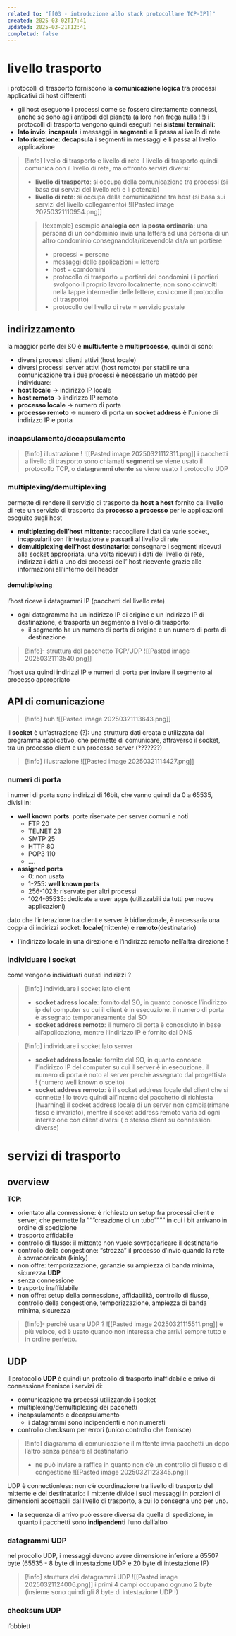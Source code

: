 ```yaml
---
related to: "[[03 - introduzione allo stack protocollare TCP-IP]]"
created: 2025-03-02T17:41
updated: 2025-03-21T12:41
completed: false
---
```

# livello trasporto
i protocolli di trasporto forniscono la **comunicazione logica** tra processi applicativi di host differenti
- gli host eseguono i processi come se fossero direttamente connessi, anche se sono agli antipodi del pianeta (a loro non frega nulla !!!)
i protocolli di trasporto vengono quindi eseguiti nei **sistemi terminali**:
- **lato invio**: **incapsula** i messaggi in **segmenti** e li passa al ivello di rete
- **lato ricezione**: **decapsula** i segmenti in messaggi e li passa al livello applicazione
>[!info] livello di trasporto e livello di rete
il livello di trasporto quindi comunica con il livello di rete, ma offronto servizi diversi:
>- **livello di trasporto**: si occupa della comunicazione tra processi (si basa sui servizi del livello reti e li potenzia)
>- **livello di rete**: si occupa della comunicazione tra host (si basa sui servizi del livello collegamento)
![[Pasted image 20250321110954.png]]
>>[!example] esempio
>>**analogia con la posta ordinaria**:
>>una persona di un condominio invia una lettera ad una persona di un altro condominio consegnandola/ricevendola da/a un portiere
>>- processi = persone
>>- messaggi delle applicazioni = lettere
>>- host = comdomini
>>- protocollo di trasporto = portieri dei condomini ( i portieri svolgono il proprio lavoro localmente, non sono coinvolti nella tappe intermedie delle lettere, così come il protocollo di trasporto)
>>- protocollo del livello di rete = servizio postale
## indirizzamento
la maggior parte dei SO è **multiutente** e **multiprocesso**, quindi ci sono:
- diversi processi clienti attivi (host locale)
- diversi processi server attivi (host remoto)
per stabilire una comunicazione tra i due processi è necessario un metodo per individuare:
- **host locale** → indirizzo IP locale
- **host remoto** → indirizzo IP remoto
- **processo locale** → numero di porta
- **processo remoto** → numero di porta
un **socket address** è l’unione di indirizzo IP e porta
### incapsulamento/decapsulamento
>[!info] illustrazione !
![[Pasted image 20250321112311.png]]
>i pacchetti a livello di trasporto sono chiamati **segmenti** se viene usato il protocollo TCP, o **datagrammi utente** se viene usato il protocollo UDP
### multiplexing/demultiplexing
permette di rendere il servizio di trasporto da **host a host** fornito dal livello di rete un servizio di trasporto da **processo a processo** per le applicazioni eseguite sugli host
- **multiplexing dell’host mittente**: raccogliere i dati da varie socket, incapsularli con l’intestazione e passarli al livello di rete
- **demultiplexing dell’host destinatario**: consegnare i segmenti ricevuti alla socket appropriata. una volta ricevuti i dati del livello di rete, indirizza i dati a uno dei processi dell’'host ricevente grazie alle informazioni all’interno dell’header
#### demultiplexing
l’host riceve i datagrammi IP (pacchetti del livello rete)
- ogni datagramma ha un indirizzo IP di origine e un indirizzo IP di destinazione, e trasporta un segmento a livello di trasporto:
	- il segmento ha un numero di porta di origine e un numero di porta di destinazione
>[!info]- struttura del pacchetto TCP/UDP
![[Pasted image 20250321113540.png]]

l’host usa quindi indirizzi IP e numeri di porta per inviare il segmento al processo appropriato
## API di comunicazione
>[!info] huh
![[Pasted image 20250321113643.png]]

il **socket** è un’astrazione (?): una struttura dati creata e utilizzata dal programma applicativo, che permette di comunicare, attraverso il socket,  tra un processo client e un processo server (???????)
>[!info] illustrazione
![[Pasted image 20250321114427.png]]
### numeri di porta
i numeri di porta sono indirizzi di 16bit, che vanno quindi da 0 a 65535, divisi in:
- **well known ports**: porte riservate per server comuni e noti
	- FTP 20
	- TELNET 23
	- SMTP 25
	- HTTP 80
	- POP3 110
	- ….
- **assigned ports**
	- 0: non usata
	- 1-255: **well known ports**
	- 256-1023: riservate per altri processi
	- 1024-65535: dedicate a user apps (utilizzabili da tutti per nuove applicazioni)

dato che l’interazione tra client e server è bidirezionale, è necessaria una coppia di indirizzi socket: **locale**(mittente) e **remoto**(destinatario)
- l’indirizzo locale in una direzione è l’indirizzo remoto nell’altra direzione !
### individuare i socket
come vengono individuati questi indirizzi ?
>[!info] individuare i socket lato client
>- **socket adress locale**: fornito dal SO, in quanto conosce l’indirizzo ip del computer su cui il client è in esecuzione. il numero di porta è assegnato temporaneamente dal SO 
>- **socket address remoto**: il numero di porta è conosciuto in base all’applicazione, mentre l’indirizzo IP è fornito dal DNS 

>[!info] individuare i socket lato server
>- **socket address locale**: fornito dal SO, in quanto conosce l’indirizzo IP del computer su cui il server è in esecuzione. il numero di porta è noto al server perchè assegnato dal progettista ! (numero well known o scelto)
>- **socket address remoto**: è il socket address locale del client che si connette ! lo trova quindi all’interno del pacchetto di richiesta
>[!warning] il socket address locale di un server non cambia(rimane fisso e invariato), mentre il socket address remoto varia ad ogni interazione con client diversi ( o stesso client su connessioni diverse)
# servizi di trasporto
## overview
**TCP**:
- orientato alla connessione: è richiesto un setup fra processi client e server, che permette la “““creazione di un tubo”””” in cui i bit arrivano in ordine di spedizione
- trasporto affidabile
- controllo di flusso: il mittente non vuole sovraccaricare il destinatario
- controllo della congestione: “strozza” il processo d’invio quando la rete è sovraccaricata (kinky)
- non offre: temporizzazione, garanzie su ampiezza di banda minima, sicurezza
**UDP**
- senza connessione
- trasporto inaffidabile
- non offre: setup della connessione, affidabilità, controllo di flusso, controllo della congestione, temporizzazione, ampiezza di banda minima, sicurezza

>[!info]- perchè usare UDP ? 
![[Pasted image 20250321115511.png]]
è più veloce, ed è usato quando non interessa che arrivi sempre tutto e in ordine perfetto. 
## UDP
il protocollo **UDP** è quindi un protcollo di trasporto inaffidabile e privo di connessione
fornisce i servizi di:
- comunicazione tra processi utilizzando i socket
- multiplexing/demultiplexing dei pacchetti
- incapsulamento e decapsulamento 
	- i datagrammi sono indipendenti e non numerati
- controllo checksum per errori (unico controllo che fornisce)
>[!info] diagramma di comunicazione
il mittente invia pacchetti un dopo l’altro senza pensare al destinatario
>- ne può inviare a raffica in quanto non c’è un controllo di flusso o di congestione
![[Pasted image 20250321123345.png]]

UDP è connectionless: non c’è coordinazione tra livello di trasporto del mittente e del destinatario: il mittente divide i suoi messaggi in porzioni di dimensioni accettabili dal livello di trasporto, a cui lo consegna uno per uno.
- la sequenza di arrivo può essere diversa da quella di spedizione, in quanto i pacchetti sono **indipendenti** l’uno dall’altro
### datagrammi UDP
nel procollo UDP, i messaggi devono avere dimensione inferiore a 65507 byte (65535 - 8 byte di intestazione UDP e 20 byte di intestazione IP)
>[!info] struttura dei datagrammi UDP
![[Pasted image 20250321124006.png]]
>i primi 4 campi occupano ognuno 2 byte (insieme sono quindi gli 8 byte di intestazione UDP !)
### checksum UDP
l’obbiett
